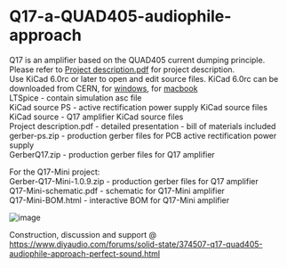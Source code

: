 # Q17-a-QUAD405-audiophile-approach
Q17 is an amplifier based on the QUAD405 current dumping principle.<br>
Please refer to <a href="https://github.com/tvicol/Q17-a-QUAD405-audiophile-approach/blob/main/Project%20description.pdf">Project description.pdf</a> for project description.<br>
Use KiCad 6.0rc or later to open and edit source files.  KiCad 6.0rc can be downloaded from CERN, for <a href="https://kicad-downloads.s3.cern.ch/index.html?prefix=windows/nightly/">windows</a>, for <a href="https://kicad-downloads.s3.cern.ch/index.html?prefix=osx/nightly/">macbook</a><br>
LTSpice - contain simulation asc file<br>
KiCad source PS - active rectification power supply KiCad source files<br>
KiCad source - Q17 amplifier KiCad source files<br>
Project description.pdf - detailed presentation - bill of materials included<br>
gerber-ps.zip - production gerber files for PCB active rectification power supply<br>
GerberQ17.zip - production gerber files for Q17 amplifier<br>

For the Q17-Mini project:<br>
Gerber-Q17-Mini-1.0.9.zip - production gerber files for Q17 amplifier<br>
Q17-Mini-schematic.pdf - schematic for Q17-Mini amplifier<br>
Q17-Mini-BOM.html - interactive BOM for Q17-Mini amplifier<br>

![image](https://user-images.githubusercontent.com/12907102/144422773-0d96e4c1-fcfd-4bf5-82b9-dd2f3ed76c36.jpg)<br>

Construction, discussion and support @ https://www.diyaudio.com/forums/solid-state/374507-q17-quad405-audiophile-approach-perfect-sound.html
